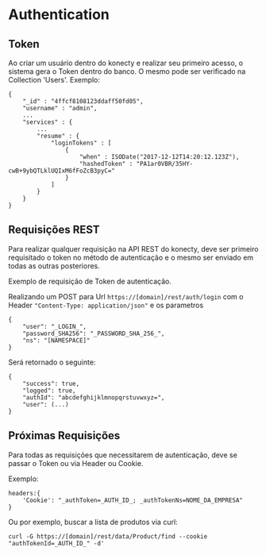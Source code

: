 # Authentication

## Token

Ao criar um usuário dentro do konecty e realizar seu primeiro acesso, o sistema gera o Token dentro do banco.
O mesmo pode ser verificado na Collection 'Users'.
Exemplo:

```
{
    "_id" : "4ffcf8108123ddaff50fd05",
    "username" : "admin",
    ...
    "services" : {
        ...
        "resume" : {
            "loginTokens" : [ 
                {
                    "when" : ISODate("2017-12-12T14:20:12.123Z"),
                    "hashedToken" : "PA1ar0VBR/35HY-cwB+9ybQTLklUQIxM6fFoZcB3pyC="
                }
            ]
        }
    }
}
```


## Requisições REST

Para realizar qualquer requisição na API REST do konecty, deve ser primeiro requisitado o token no método de autenticação e o mesmo ser enviado em todas as outras posteriores.

Exemplo de requisição de Token de autenticação.

Realizando um POST para Url ```https://[domain]/rest/auth/login``` com o Header ```"Content-Type: application/json"``` e os parametros

``` 
{
    "user": "_LOGIN_",
    "password_SHA256": "_PASSWORD_SHA_256_",
    "ns": "[NAMESPACE]"
}
```

Será retornado o seguinte:

```
{
    "success": true,
    "logged": true,
    "authId": "abcdefghijklmnopqrstuvwxyz=",
    "user": (...)
}
```

## Próximas Requisições

Para todas as requisições que necessitarem de autenticação, deve se passar o Token ou via Header ou Cookie.

Exemplo:

```
headers:{
    'Cookie': "_authToken=_AUTH_ID_; _authTokenNs=NOME_DA_EMPRESA"
}

```

Ou por exemplo, buscar a lista de produtos via curl:

```
curl -G https://[domain]/rest/data/Product/find --cookie "authTokenId=_AUTH_ID_" -d'
```